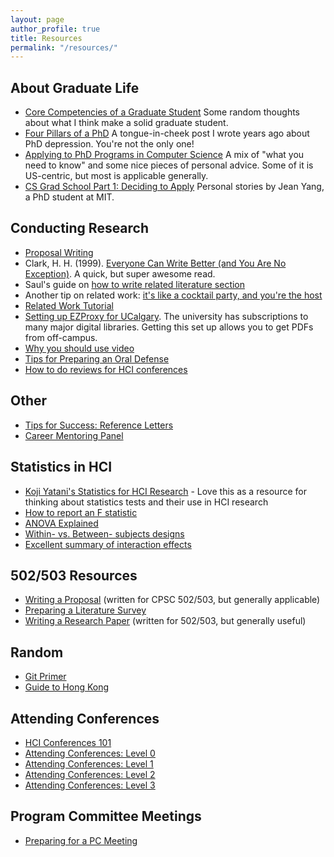 ```yaml
---
layout: page
author_profile: true
title: Resources
permalink: "/resources/"
---
```


## About Graduate Life
* [Core Competencies of a Graduate Student](https://ricelab.github.io/young-tony-blog/2009/04/11/phd-core-competencies/) Some random thoughts about what I think make a solid graduate student.
* [Four Pillars of a PhD](https://ricelab.github.io/young-tony-blog/2006/08/11/four-pillars-of-a-phd/) A tongue-in-cheek post I wrote years ago about PhD depression. You're not the only one!
* [Applying to PhD Programs in Computer Science](http://www.cs.cmu.edu/~harchol/gradschooltalk.pdf) A mix of "what you need to know" and some nice pieces of personal advice. Some of it is US-centric, but most is applicable generally.
* [CS Grad School Part 1: Deciding to Apply](http://jxyzabc.blogspot.ca/2008/08/cs-grad-school-part-1-deciding-to-apply.html) Personal stories by Jean Yang, a PhD student at MIT.

## Conducting Research
* [Proposal Writing]({{site.baseurl}}/2018/proposal-writing/)
* Clark, H. H. (1999). [Everyone Can Write Better (and You Are No Exception)](GradStudentTips/everyone-can-write-better.pdf). A quick, but super awesome read.
* Saul's guide on [how to write related literature section](http://pages.cpsc.ucalgary.ca/~saul/wiki/pmwiki.php/Chapter1/HowToWriteALiteratureReview)
* Another tip on related work: [it's like a cocktail party, and you're the host](http://www.youtube.com/watch?v=ZwA3IFOAuh8)
* [Related Work Tutorial]({{site.baseurl}}/2018/related-work-tutorial/)
* [Setting up EZProxy for UCalgary]({{site.baseurl}}/2018/ezproxy-setup/). The university has subscriptions to many major digital libraries. Getting this set up allows you to get PDFs from off-campus.
* [Why you should use video](https://ricelab.github.io/young-tony-blog/2007/10/24/why-you-should-use-video/)
* [Tips for Preparing an Oral Defense]({{site.baseurl}}/2018/oral-defense-tips/)
* [How to do reviews for HCI conferences](http://ricelab.github.io/blog/2018/writing-reviews-for-hci/)

## Other
* [Tips for Success: Reference Letters](http://grad.ucalgary.ca/awards/tips_for_success/reference_forms)
* [Career Mentoring Panel]({{site.baseurl}}/2018/career-mentoring-workshop/)

## Statistics in HCI
* [Koji Yatani's Statistics for HCI Research](http://yatani.jp/teaching/doku.php?id=hcistats:start) - Love this as a resource for thinking about statistics tests and their use in HCI research
* [How to report an F statistic](http://www.yorku.ca/mack/RN-HowToReportAnFStatistic.html)
* [ANOVA Explained](http://www.yorku.ca/mack/RN-Anova.html)
* [Within- vs. Between- subjects designs](http://www.yorku.ca/mack/RN-Counterbalancing.html)
* [Excellent summary of interaction effects](http://www.unc.edu/courses/2008spring/psyc/270/001/interact.html)

## 502/503 Resources
* [Writing a Proposal]({{site.baseurl}}/2018/502-503-proposal/) (written for CPSC 502/503, but generally applicable)
* [Preparing a Literature Survey]({{site.baseurl}}/2018/literature-review/)
* [Writing a Research Paper]({{site.baseurl}}/2018/502-503-final-report/) (written for 502/503, but generally useful)

## Random
* [Git Primer](http://ricelab.github.io/blog/2017/git-as-tony-understands-it/)
* [Guide to Hong Kong](http://ricelab.github.io/blog/2018/guide-to-hk/)

## Attending Conferences
* [HCI Conferences 101](http://ricelab.github.io/blog/2016/hci-conferences-101/)
* [Attending Conferences: Level 0](http://ricelab.github.io/blog/2016/attending-conferences-level-0/)
* [Attending Conferences: Level 1](http://ricelab.github.io/blog/2016/attending-conferences-level-1/)
* [Attending Conferences: Level 2](http://ricelab.github.io/blog/2016/attending-conferences-level-2/)
* [Attending Conferences: Level 3](http://ricelab.github.io/blog/2016/attending-conferences-level-3/)

## Program Committee Meetings
* [Preparing for a PC Meeting](http://ricelab.github.io/blog/2014/pc-meetings-a-quiet-guys-perspective/)